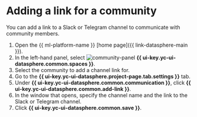 # Adding a link for a community

You can add a link to a Slack or Telegram channel to communicate with community members.

1. Open the {{ ml-platform-name }} [home page]({{ link-datasphere-main }}).
1. In the left-hand panel, select ![community-panel](../../../_assets/datasphere/communities.svg) **{{ ui-key.yc-ui-datasphere.common.spaces }}**.
1. Select the community to add a channel link for.
1. Go to the **{{ ui-key.yc-ui-datasphere.project-page.tab.settings }}** tab.
1. Under **{{ ui-key.yc-ui-datasphere.common.communication }}**, click **{{ ui-key.yc-ui-datasphere.common.add-link }}**.
1. In the window that opens, specify the channel name and the link to the Slack or Telegram channel.
1. Click **{{ ui-key.yc-ui-datasphere.common.save }}**.

